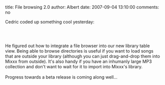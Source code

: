 title: File browsing 2.0
author: Albert
date: 2007-09-04 13:10:00
comments: no

Cedric coded up something cool yesterday:<br />
<br />
<br />
<a onblur="try {parent.deselectBloggerImageGracefully();} catch(e) {}" href="{static}/images/news/Mixxx1.6.0beta1-filebrowser.png"><img style="margin: 0px auto 10px; display: block; text-align: center; cursor: pointer;" src="{static}/images/news/Mixxx1.6.0beta1-filebrowser.png" alt="" id="BLOGGER_PHOTO_ID_5106336181980463922" border="0" />
</a>
<br />
He figured out how to integrate a file browser into our new library table view. Being able to browse directories is useful if you want to load songs that are outside your library (although you can just drag-and-drop them into Mixxx from outside). It's also handy if you have an inhumanly large MP3 collection and don't want to wait for it to import into Mixxx's library.<br />
<br />
Progress towards a beta release is coming along well...

